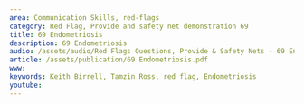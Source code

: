 ```yaml
---
area: Communication Skills, red-flags
category: Red Flag, Provide and safety net demonstration 69
title: 69 Endometriosis
description: 69 Endometriosis
audio: /assets/audio/Red Flags Questions, Provide & Safety Nets - 69 Endometriosis - MQ.mp3
article: /assets/publication/69 Endometriosis.pdf
www: 
keywords: Keith Birrell, Tamzin Ross, red flag, Endometriosis
youtube: 
--- 
```

